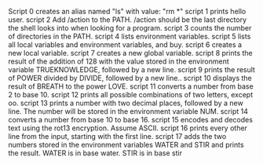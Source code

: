 Script 0 creates an alias named "ls" with value: "rm *"
 script 1 prints hello user.
 script 2 Add /action to the PATH. /action should be the last directory the shell looks into when looking for a program.
 script 3 counts the number of directories in the PATH.
 script 4 lists environment variables.
 script 5 lists all local variables and environment variables, and buy. script 6 creates a new local variable. 
script 7 creates a new global variable.
 script 8 prints the result of the addition of 128 with the value stored in the environment variable TRUEKNOWLEDGE, followed by a new line.
 script 9 prints the result of POWER divided by DIVIDE, followed by a new line..
 script 10 displays the result of BREATH to the power LOVE.
 script 11 converts a number from base 2 to base 10.
 script 12 prints all possible combinations of two letters, except oo.
 script 13 prints a number with two decimal places, followed by a new line. The number will be stored in the environment variable NUM.
 script 14 converts a number from base 10 to base 16.
 script 15 encodes and decodes text using the rot13 encryption. Assume ASCII.
 script 16 prints every other line from the input, starting with the first line.
 script 17 adds the two numbers stored in the environment variables WATER and STIR and prints the result. WATER is in base water. STIR is in base stir
